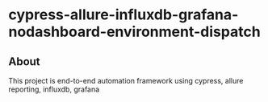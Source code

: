 # cypress-allure-influxdb-grafana-nodashboard-environment-dispatch

## About

This project is end-to-end automation framework using cypress, allure reporting, influxdb, grafana
